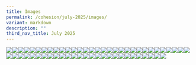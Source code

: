 ```yaml
---
title: Images
permalink: /cohesion/july-2025/images/
variant: markdown
description: ""
third_nav_title: July 2025
---
```

![](/images/Cohesion/July%202025/time_icon.png)![](/images/Cohesion/July%202025/title_11_free.png)![](/images/Cohesion/July%202025/title_assistance.jpg)![](/images/Cohesion/July%202025/title_catching_vibes.jpg)![](/images/Cohesion/July%202025/title_healthier_together.jpg)![](/images/Cohesion/July%202025/title_learning_neighbourhood.jpg)![](/images/Cohesion/July%202025/up.png)![](/images/Cohesion/July%202025/zaki.png)![](/images/Cohesion/July%202025/hlf_infographics_04.gif)![](/images/Cohesion/July%202025/hlf_infographics_05.gif)![](/images/Cohesion/July%202025/hlf_infographics_06.jpg)![](/images/Cohesion/July%202025/hlf_infographics_07.gif)![](/images/Cohesion/July%202025/hlf_infographics_08.jpg)![](/images/Cohesion/July%202025/learning_neighbourhood_kv.gif)![](/images/Cohesion/July%202025/learning_neighbourhood_kv_.gif)![](/images/Cohesion/July%202025/marker_icon.png)![](/images/Cohesion/July%202025/project_sama_rollouts.jpg)![](/images/Cohesion/July%202025/quote.png)![](/images/Cohesion/July%202025/quote_chan_kit.jpg)![](/images/Cohesion/July%202025/quote_cycling.jpg)![](/images/Cohesion/July%202025/quote_lam_weng.jpg)![](/images/Cohesion/July%202025/quote_mayor_alex.jpg)![](/images/Cohesion/July%202025/quote_raymond_yap.jpg)![](/images/Cohesion/July%202025/sg60_healthier_numbers.jpg)![](/images/Cohesion/July%202025/spotted1.gif)![](/images/Cohesion/July%202025/spotted2.png)![](/images/Cohesion/July%202025/hlf_infographics_02.gif)![](/images/Cohesion/July%202025/hlf_infographics_03.jpg)![](/images/Cohesion/July%202025/edm_kv_project_sama.jpg)![](/images/Cohesion/July%202025/edm_kv_learning.jpg)![](/images/Cohesion/July%202025/edm_kv_healthy_living.jpg)![](/images/Cohesion/July%202025/edm_kv_healthier.jpg)![](/images/Cohesion/July%202025/edm_kv_11.jpg)![](/images/Cohesion/July%202025/down.png)![](/images/Cohesion/July%202025/cycling_stats.jpg)![](/images/Cohesion/July%202025/calendar_icon.png)![](/images/Cohesion/July%202025/arrow.png)![](/images/Cohesion/July%202025/ae_bg_02.jpg)![](/images/Cohesion/July%202025/ae_bg_01.jpg)![](/images/Cohesion/July%202025/ae_bg.jpg)![](/images/Cohesion/July%202025/f11.jpg)![](/images/Cohesion/July%202025/f10.jpg)![](/images/Cohesion/July%202025/f5.jpg)![](/images/Cohesion/July%202025/f4.jpg)![](/images/Cohesion/July%202025/f3.jpg)![](/images/Cohesion/July%202025/f2.jpg)![](/images/Cohesion/July%202025/f1.jpg)![](/images/Cohesion/July%202025/edm_wu_3.jpg)![](/images/Cohesion/July%202025/edm_wu_2.jpg)![](/images/Cohesion/July%202025/edm_wu_1.jpg)![](/images/Cohesion/July%202025/hlf_infographics_01.jpg)![](/images/Cohesion/July%202025/healthy_living_kv.gif)![](/images/Cohesion/July%202025/healthier_together_kv.gif)![](/images/Cohesion/July%202025/feryani.png)![](/images/Cohesion/July%202025/f9.jpg)![](/images/Cohesion/July%202025/f8.jpg)![](/images/Cohesion/July%202025/f7.jpg)![](/images/Cohesion/July%202025/f6.jpg)